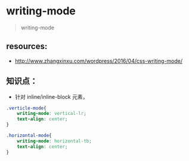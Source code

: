 # writing-mode
> writing-mode

## resources:
+ http://www.zhangxinxu.com/wordpress/2016/04/css-writing-mode/

## 知识点：
+ 针对 inline/inline-block 元素，

```css
.verticle-mode{
    writing-mode: vertical-lr;
    text-align: center;
}

.horizontal-mode{
    writing-mode: horizontal-tb;
    text-align: center;
}
```